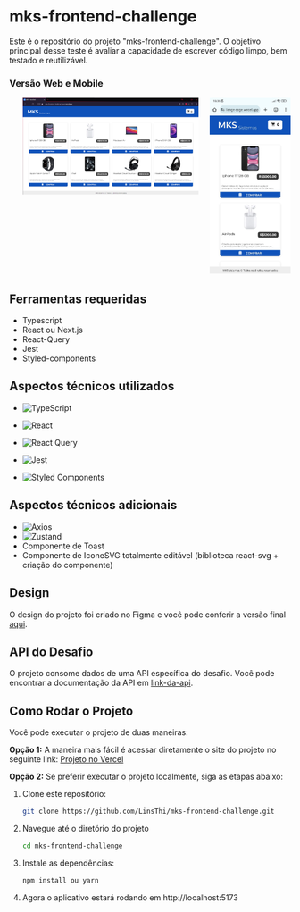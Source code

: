# mks-frontend-challenge

Este é o repositório do projeto "mks-frontend-challenge". O objetivo principal desse teste é avaliar a capacidade de escrever código limpo, bem testado e reutilizável.

### Versão Web e Mobile

<ul style="list-style: none; display: flex; justify-content: space-between; gap: 20px">
  <li>
    <img alt="Versão Web" src="./README/web.png" />
  </li>
  <li>
    <img alt="Versão Mobile" src="./README/mobile.jpeg" />
  </li>
</ul>

## Ferramentas requeridas

- Typescript
- React ou Next.js
- React-Query
- Jest
- Styled-components

## Aspectos técnicos utilizados

- ![TypeScript](https://img.shields.io/badge/typescript-%23007ACC.svg?style=for-the-badge&logo=typescript&logoColor=white)

- ![React](https://img.shields.io/badge/react-%2320232a.svg?style=for-the-badge&logo=react&logoColor=%2361DAFB)

- ![React Query](https://img.shields.io/badge/-React%20Query-FF4154?style=for-the-badge&logo=react%20query&logoColor=white)

- ![Jest](https://img.shields.io/badge/-jest-%23C21325?style=for-the-badge&logo=jest&logoColor=white)

- ![Styled Components](https://img.shields.io/badge/styled--components-DB7093?style=for-the-badge&logo=styled-components&logoColor=white)

## Aspectos técnicos adicionais

- ![Axios](https://img.shields.io/badge/Axios-671DDF?style=for-the-badge&logo=axios&logoColor=FFFFFF)
- ![Zustand](https://img.shields.io/badge/Zustand-000?style=for-the-badge&logo=askfm&logoColor=FFF)
- Componente de Toast
- Componente de IconeSVG totalmente editável (biblioteca react-svg + criação do componente)

## Design

O design do projeto foi criado no Figma e você pode conferir a versão final [aqui](https://www.figma.com/file/Z4z8osDbK1ET7cjNzFRMrK/MKS-Front-end-challenge?type=design&node-id=0-1&mode=design&t=8AzkSlXNNqNmXSse-0).

## API do Desafio

O projeto consome dados de uma API específica do desafio. Você pode encontrar a documentação da API em [link-da-api](https://mks-frontend-challenge-04811e8151e6.herokuapp.com/api-docs/).

## Como Rodar o Projeto

Você pode executar o projeto de duas maneiras:

**Opção 1:** A maneira mais fácil é acessar diretamente o site do projeto no seguinte link: [Projeto no Vercel](https://mks-frontend-challenge-sage.vercel.app)

**Opção 2:** Se preferir executar o projeto localmente, siga as etapas abaixo:

1. Clone este repositório:
   ```bash
   git clone https://github.com/LinsThi/mks-frontend-challenge.git
   ```
2. Navegue até o diretório do projeto
   ```bash
   cd mks-frontend-challenge
   ```
3. Instale as dependências:
   ```bash
   npm install ou yarn
   ```
4. Agora o aplicativo estará rodando em http://localhost:5173
